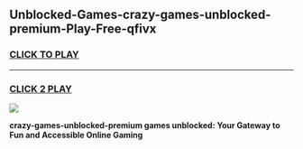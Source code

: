 
## Unblocked-Games-crazy-games-unblocked-premium-Play-Free-qfivx
<h3>
<a href="https://premium76.site?title=crazy-games-unblocked-premium&ref=24M">CLICK TO PLAY</a></h3>
<hr>

<h3>
<a href="https://premium76.site?title=crazy-games-unblocked-premium&ref=24M">CLICK 2 PLAY</a>
  
</h3>

<a href="https://premium76.site?title=crazy-games-unblocked-premium&ref=24M"><img src="https://clearcache.store/games.png"></a>


**crazy-games-unblocked-premium games unblocked: Your Gateway to Fun and Accessible Online Gaming**
